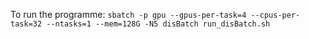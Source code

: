 To run the programme:
`sbatch -p gpu --gpus-per-task=4 --cpus-per-task=32 --ntasks=1 --mem=128G -N5 disBatch run_disBatch.sh`
